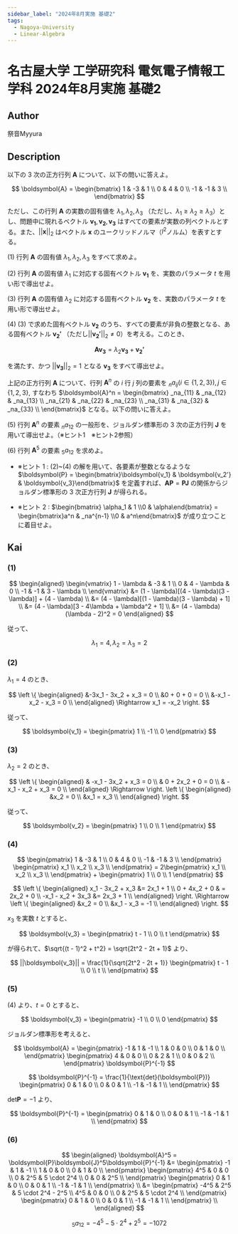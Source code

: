 ```yaml
---
sidebar_label: "2024年8月実施 基礎2"
tags:
  - Nagoya-University
  - Linear-Algebra
---
```

# 名古屋大学 工学研究科 電気電子情報工学科 2024年8月実施 基礎2

## **Author**
祭音Myyura

## **Description**
以下の $3$ 次の正方行列 $\boldsymbol{A}$ について、以下の問いに答えよ。

$$
\boldsymbol{A} = 
\begin{bmatrix}
1 & -3 & 1 \\
0 & 4 & 0 \\
-1 & -1 & 3 \\
\end{bmatrix}
$$

ただし、この行列 $\boldsymbol{A}$ の実数の固有値を $\lambda_1,\lambda_2,\lambda_3$ （ただし、$\lambda_1 \geq \lambda_2 \geq \lambda_3$）とし、問題中に現れるベクトル $\boldsymbol{v_1},\boldsymbol{v_2},\boldsymbol{v_3}$ はすべての要素が実数の列ベクトルとする。また、$||\boldsymbol{x}||_2$ はベクトル $\boldsymbol{x}$ のユークリッドノルマ（$l^2$ノルム）を表すとする。

(1) 行列 $\boldsymbol{A}$ の固有値 $\lambda_1,\lambda_2,\lambda_3$ をすべて求めよ。

(2) 行列 $\boldsymbol{A}$ の固有値 $\lambda_1$ に対応する固有ベクトル $\boldsymbol{v_1}$ を、実数のパラメータ $t$ を用い形で導出せよ。

(3) 行列 $\boldsymbol{A}$ の固有値 $\lambda_2$ に対応する固有ベクトル $\boldsymbol{v_2}$ を、実数のパラメータ $t$ を用い形で導出せよ。

(4) (3) で求めた固有ベクトル $\boldsymbol{v_2}$ のうち、すべての要素が非負の整数となる、ある固有ベクトル $\boldsymbol{v_2'}$ （ただし$||\boldsymbol{v_2'}||_2 \neq 0$）を考える。このとき、

$$
\boldsymbol{Av_3} = \lambda_2\boldsymbol{v_3} + \boldsymbol{v_2'}
$$

を満たす、かつ $||\boldsymbol{v_3}||_2 = 1$ となる $\boldsymbol{v_3}$ をすべて導出せよ。

上記の正方行列 $\boldsymbol{A}$ について、行列 $\boldsymbol{A}^n$ の $i$ 行 $j$ 列の要素を $_na_{ij}(i \in \{1,2,3\}),j\in\{1,2,3\}$, すなわち $\boldsymbol{A}^n = \begin{bmatrix}
_na_{11} & _na_{12} & _na_{13} \\
_na_{21} & _na_{22} & _na_{23} \\
_na_{31} & _na_{32} & _na_{33} \\
\end{bmatrix}$ となる。以下の問いに答えよ。

(5) 行列 $\boldsymbol{A}^n$ の要素 $_na_{12}$ の一般形を、ジョルダン標準形の $3$ 次の正方行列 $\boldsymbol{J}$ を用いて導出せよ。（※ヒント$1$　※ヒント$2$参照）

(6) 行列 $\boldsymbol{A}^5$ の要素 $_5a_{12}$ を求めよ。

- ※ヒント $1$ : (2)~(4) の解を用いて、各要素が整数となるような $\boldsymbol{P} = \begin{bmatrix}\boldsymbol{v_1} & \boldsymbol{v_2'} & \boldsymbol{v_3}\end{bmatrix}$ を定義すれば、$\boldsymbol{AP} = \boldsymbol{PJ}$ の関係からジョルダン標準形の $3$ 次正方行列 $\boldsymbol{J}$ が得られる。
  

- ※ヒント $2$ : $\begin{bmatrix}
\alpha_1 & 1 \\0 & \alpha\end{bmatrix} = \begin{bmatrix}a^n & _na^{n-1} \\0 & a^n\end{bmatrix}$ が成り立つことに着目せよ。

## **Kai** 
### (1)

$$
\begin{aligned}
\begin{vmatrix}
1 - \lambda & -3 & 1 \\
0 & 4 - \lambda & 0 \\
-1 & -1 & 3 - \lambda \\
\end{vmatrix} 
&= (1 - \lambda)[(4 - \lambda)(3 - \lambda)] + (4 - \lambda) \\
&= (4 - \lambda)[(1 - \lambda)(3 - \lambda) + 1] \\
&= (4 - \lambda)[3 - 4\lambda + \lambda^2 + 1] \\
&= (4 - \lambda)(\lambda - 2)^2 = 0
\end{aligned}
$$

従って、

$$
\lambda_1 = 4,\lambda_2 = \lambda_3 = 2
$$

### (2)
$\lambda_1 = 4$ のとき、

$$
\left \{
\begin{aligned}
&-3x_1 - 3x_2 + x_3 = 0 \\
&0 + 0 + 0 = 0 \\
&-x_1 - x_2 - x_3 = 0 \\
\end{aligned} \Rightarrow x_1 = -x_2
\right.
$$

従って、

$$
\boldsymbol{v_1} = 
\begin{pmatrix}
1 \\ -1 \\ 0
\end{pmatrix}
$$

### (3)
$\lambda_2 = 2$ のとき、

$$
\left \{
\begin{aligned}
& -x_1 - 3x_2 + x_3 = 0 \\
& 0 + 2x_2 + 0 = 0 \\
& -x_1 - x_2 + x_3 = 0 \\
\end{aligned} \Rightarrow 
\right.
\left \{
\begin{aligned}
&x_2 = 0 \\
&x_1 = x_3 \\
\end{aligned}
\right.
$$

従って、

$$
\boldsymbol{v_2} = 
\begin{pmatrix}
1 \\ 0 \\ 1
\end{pmatrix}
$$

### (4)

$$
\begin{pmatrix}
1 & -3 & 1 \\
0 & 4 & 0 \\
-1 & -1 & 3 \\
\end{pmatrix}
\begin{pmatrix}
x_1 \\ x_2 \\ x_3 \\
\end{pmatrix} = 
2\begin{pmatrix}
x_1 \\ x_2 \\ x_3 \\
\end{pmatrix} + 
\begin{pmatrix}
1 \\ 0 \\ 1
\end{pmatrix}
$$

$$
\left \{
\begin{aligned}
x_1 - 3x_2 + x_3 &= 2x_1 + 1 \\
0 + 4x_2 + 0 & = 2x_2 + 0 \\
-x_1 - x_2 + 3x_3 &= 2x_3 + 1 \\
\end{aligned}
\right. \Rightarrow 
\left \{
\begin{aligned}
&x_2 = 0 \\
&x_1 - x_3 = -1 \\
\end{aligned}
\right.
$$

$x_3$ を実数 $t$ とすると、

$$
\boldsymbol{v_3} = 
\begin{pmatrix}
t - 1 \\ 0 \\ t
\end{pmatrix}
$$

が得られて、$\sqrt{(t - 1)^2 + t^2} = \sqrt{2t^2 - 2t + 1}$ より、

$$
||\boldsymbol{v_3}|| = \frac{1}{\sqrt{2t^2 - 2t + 1}}
\begin{pmatrix}
t - 1 \\ 0 \\ t \\
\end{pmatrix}
$$

### (5)
(4) より、$t = 0$ とすると、

$$
\boldsymbol{v_3} = 
\begin{pmatrix}
-1 \\ 0 \\ 0
\end{pmatrix}
$$

ジョルダン標準形を考えると、

$$
\boldsymbol{A} = \begin{pmatrix}
-1 & 1 & -1 \\
1 & 0 & 0 \\
0 & 1 & 0 \\
\end{pmatrix}
\begin{pmatrix}
4 & 0 & 0 \\
0 & 2 & 1 \\
0 & 0 & 2 \\
\end{pmatrix} \boldsymbol{P}^{-1}
$$

$$
\boldsymbol{P}^{-1} = \frac{1}{\text{det}(\boldsymbol{P})}
\begin{pmatrix}
0 & 1 & 0 \\
0 & 0 & 1 \\
-1 & -1 & 1 \\
\end{pmatrix}
$$

$\text{det}\boldsymbol{P} = -1$ より、

$$
\boldsymbol{P}^{-1} = 
\begin{pmatrix}
0 & 1 & 0 \\
0 & 0 & 1 \\
-1 & -1 & 1 \\
\end{pmatrix}
$$

### (6)

$$
\begin{aligned}
\boldsymbol{A}^5 = \boldsymbol{P}\boldsymbol{J}^5\boldsymbol{P}^{-1} &= 
\begin{pmatrix}
-1 & 1 & -1 \\
1 & 0 & 0 \\
0 & 1 & 0 \\
\end{pmatrix}
\begin{pmatrix}
4^5 & 0 & 0 \\
0 & 2^5 & 5 \cdot 2^4 \\
0 & 0 & 2^5 \\
\end{pmatrix}
\begin{pmatrix}
0 & 1 & 0 \\
0 & 0 & 1 \\
-1 & -1 & 1 \\
\end{pmatrix} \\
&= 
\begin{pmatrix}
-4^5 & 2^5 & 5 \cdot 2^4 - 2^5 \\
4^5 & 0 & 0 \\
0 & 2^5 & 5 \cdot 2^4 \\
\end{pmatrix}
\begin{pmatrix}
0 & 1 & 0 \\
0 & 0 & 1 \\
-1 & -1 & 1 \\
\end{pmatrix} \\
\end{aligned}
$$

$$
_5a_{12} = -4^5 - 5 \cdot 2^4 + 2^5 = -1072
$$